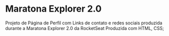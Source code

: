 # Maratona Explorer 2.0
Projeto de Página de Perfil com Links de contato e redes sociais produzida durante a Maratona Explorer 2.0 da RocketSeat
Produzida com HTML, CSS;
